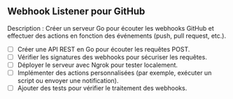 ## Webhook Listener pour GitHub
Description : Créer un serveur Go pour écouter les webhooks GitHub et effectuer des actions en fonction des événements (push, pull request, etc.).

- [ ] Créer une API REST en Go pour écouter les requêtes POST.
- [ ] Vérifier les signatures des webhooks pour sécuriser les requêtes.
- [ ] Déployer le serveur avec Ngrok pour tester localement.
- [ ] Implémenter des actions personnalisées (par exemple, exécuter un script ou envoyer une notification).
- [ ] Ajouter des tests pour vérifier le traitement des webhooks.
